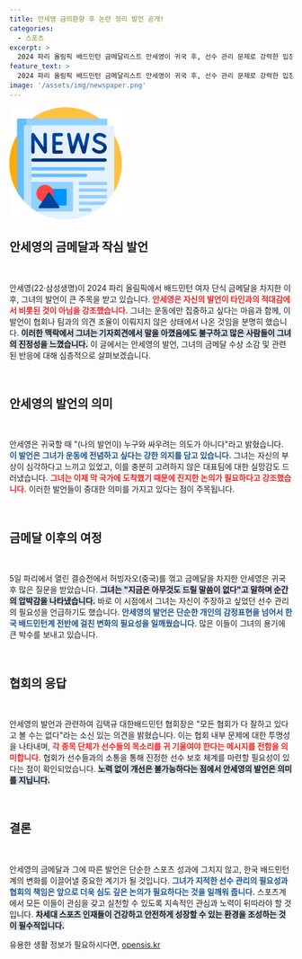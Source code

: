 ```yaml
---
title: 안세영 금의환향 후 논란 정리 발언 공개!
categories:
  - 스포츠
excerpt: >
  2024 파리 올림픽 배드민턴 금메달리스트 안세영이 귀국 후, 선수 관리 문제로 강력한 입장을 보였다. 대표팀에 실망했다는 그녀의 발언이 큰 파장을 예고한다. 그녀의 진심은 무엇일까?
feature_text: >
  2024 파리 올림픽 배드민턴 금메달리스트 안세영이 귀국 후, 선수 관리 문제로 강력한 입장을 보였다. 대표팀에 실망했다는 그녀의 발언이 큰 파장을 예고한다. 그녀의 진심은 무엇일까?
image: '/assets/img/newspaper.png'
---
```


<p><img src="/assets/img/newspaper.png" alt="kimp 속보" /></p>

<h2 data-ke-size="size26">안세영의 금메달과 작심 발언</h2>

<p data-ke-size="size16">&nbsp;</p>

<p>안세영(22·삼성생명)이 2024 파리 올림픽에서 배드민턴 여자 단식 금메달을 차지한 이후, 그녀의 발언이 큰 주목을 받고 있습니다. <b><span style="color: #ee2323;">안세영은 자신의 발언이 타인과의 적대감에서 비롯된 것이 아님을 강조했습니다.</span></b> 그녀는 운동에만 집중하고 싶다는 마음과 함께, 이 발언이 협회나 팀과의 의견 조율이 이뤄지지 않은 상태에서 나온 것임을 분명히 했습니다. <b><span style="background-color: #21538527;">이러한 맥락에서 그녀는 기자회견에서 말을 아꼈음에도 불구하고 많은 사람들이 그녀의 진정성을 느꼈습니다.</span></b> 이 글에서는 안세영의 발언, 그녀의 금메달 수상 소감 및 관련된 반응에 대해 심층적으로 살펴보겠습니다.</p>

<p data-ke-size="size16">&nbsp;</p>

<h2 data-ke-size="size26">안세영의 발언의 의미</h2>

<p data-ke-size="size16">&nbsp;</p>

<p>안세영은 귀국할 때 "(나의 발언이) 누구와 싸우려는 의도가 아니다"라고 밝혔습니다. <b><span style="color: #1a5490;">이 발언은 그녀가 운동에 전념하고 싶다는 강한 의지를 담고 있습니다.</span></b> 그녀는 자신의 부상이 심각하다고 느끼고 있었고, 이를 충분히 고려하지 않은 대표팀에 대한 실망감도 드러냈습니다. <b><span style="color: #ee2323;">그녀는 이제 막 국가에 도착했기 때문에 진지한 논의가 필요하다고 강조했습니다.</span></b> 이러한 발언들이 중대한 의미를 가지고 있다는 점이 주목됩니다.</p>

<p data-ke-size="size16">&nbsp;</p>

<h2 data-ke-size="size26">금메달 이후의 여정</h2>

<p data-ke-size="size16">&nbsp;</p>

<p>5일 파리에서 열린 결승전에서 허빙자오(중국)를 꺾고 금메달을 차지한 안세영은 귀국 후 많은 질문을 받았습니다. <b><span style="background-color: #21538527;">그녀는 "지금은 아무것도 드릴 말씀이 없다"고 말하며 순간의 압박감을 나타냈습니다.</span></b> 바로 이 시점에서 그녀는 자신이 주장하고 싶었던 선수 관리의 필요성을 언급하기도 했습니다. <b><span style="color: #1a5490;">안세영의 발언은 단순한 개인의 감정표현을 넘어서 한국 배드민턴계 전반에 걸친 변화의 필요성을 일깨웠습니다.</span></b> 많은 이들이 그녀의 용기에 큰 박수를 보내고 있습니다.</p>

<p data-ke-size="size16">&nbsp;</p>

<h2 data-ke-size="size26">협회의 응답</h2>

<p data-ke-size="size16">&nbsp;</p>

<p>안세영의 발언과 관련하여 김택규 대한배드민턴 협회장은 "모든 협회가 다 잘하고 있다고 볼 수는 없다"라는 소신 있는 의견을 밝혔습니다. 이는 협회 내부 문제에 대한 투명성을 나타내며, <b><span style="color: #ee2323;">각 종목 단체가 선수들의 목소리를 귀 기울여야 한다는 메시지를 전함을 의미합니다.</span></b> 협회가 선수들과의 소통을 통해 진정한 선수 보호 체계를 마련할 필요성이 있다는 점이 확인되었습니다. <b><span style="background-color: #21538527;">노력 없이 개선은 불가능하다는 점에서 안세영의 발언은 의미를 지닙니다.</span></b></p>

<p data-ke-size="size16">&nbsp;</p>

<h2 data-ke-size="size26">결론</h2>

<p data-ke-size="size16">&nbsp;</p>

<p>안세영의 금메달과 그에 따른 발언은 단순한 스포츠 성과에 그치지 않고, 한국 배드민턴계의 변화를 이끌어낼 중요한 계기가 될 것입니다. <b><span style="color: #1a5490;">그녀가 지적한 선수 관리의 필요성과 협회의 책임은 앞으로 더욱 심도 깊은 논의가 필요하다는 것을 일깨워 줍니다.</span></b> 스포츠계에서 모든 이들이 관심을 갖고 실천할 수 있도록 지속적인 관심과 노력이 뒤따라야 할 것입니다. <b><span style="background-color: #21538527;">차세대 스포츠 인재들이 건강하고 안전하게 성장할 수 있는 환경을 조성하는 것이 필수적입니다.</span></b></p>
유용한 생활 정보가 필요하시다면, <a href="https://opensis.kr" rel="dofollow">opensis.kr</a>


